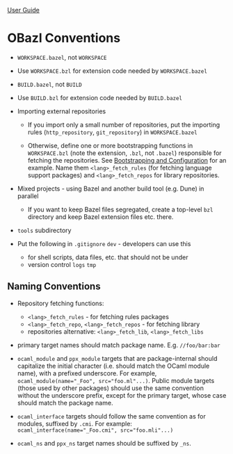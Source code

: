 [User Guide](index.md)

# OBazl Conventions

* `WORKSPACE.bazel`, not `WORKSPACE`

* Use `WORKSPACE.bzl` for extension code needed by `WORKSPACE.bazel`

* `BUILD.bazel`, not `BUILD`

* Use `BUILD.bzl` for extension code needed by `BUILD.bazel`

* Importing external repositories

  * If you import only a small number of repositories, put the
    importing rules (`http_repository`, `git_repository`) in
    `WORKSPACE.bazel`

  * Otherwise, define one or more bootstrapping functions in
    `WORKSPACE.bzl` (note the extension, `.bzl`, not `.bazel`)
    responsible for fetching the repositories. See [Bootstrapping and
    Configuration](bootstrap.md) for an example. Name them
    `<lang>_fetch_rules` (for fetching language support packages) and
    `<lang>_fetch_repos` for library repositories.

* Mixed projects - using Bazel and another build tool (e.g. Dune) in
  parallel

  * If you want to keep Bazel files segregated, create a top-level
    `bzl` directory and keep Bazel extension files etc. there.

* `tools` subdirectory




* Put the following in `.gitignore` `dev` - developers can use this
  * for shell scripts, data files, etc. that should not be under
  * version control `logs` `tmp`



## Naming Conventions

* Repository fetching functions:

  * `<lang>_fetch_rules` - for fetching rules packages
  * `<lang>_fetch_repo`, `<lang>_fetch_repos` - for fetching library
  * repositories alternative: `<lang>_fetch_lib`, `<lang>_fetch_libs`

* primary target names should match package name. E.g. `//foo/bar:bar`

* `ocaml_module` and `ppx_module` targets that are package-internal
  should capitalize the initial character (i.e. should match the OCaml
  module name), with a prefixed underscore. For example,
  `ocaml_module(name="_Foo", src="foo.ml"...)`. Public module targets
  (those used by other packages) should use the same convention
  without the underscore prefix, except for the primary target, whose
  case should match the package name.

* `ocaml_interface` targets should follow the same convention as for
  modules, suffixed by `.cmi`. For example:
  `ocaml_interface(name="_Foo.cmi", src="foo.mli"...)`

* `ocaml_ns` and `ppx_ns` target names should be suffixed by `_ns`.

